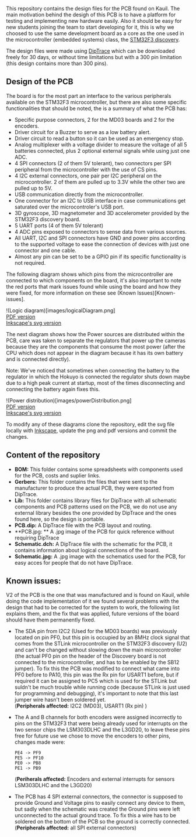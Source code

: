 This repository contains the design files for the PCB found on Kauil. The main motivation behind the desigh of this PCB is to have a platform for testing and implementing new hardware easily. Also it should be easy for new students joining the team to start developing for it, this is why we choosed to use the same development board as a core as the one used in the microcontroller (embedded systems) class, the [STM32F3 discovery](http://www.st.com/web/catalog/tools/FM116/SC959/SS1532/PF254044).

The design files were made using [DipTrace](http://diptrace.com/) which can be downloaded freely for 30 days, or without time limitations but with a 300 pin limitation (this design contains more than 300 pins).

## Design of the PCB

The board is for the most part an interface to the various peripherals available on the STM32F3 microcontroller,
but there are also some specific functionalities that should be noted, the is a summary of what the PCB has:

+ Specific purpose connectors, 2 for the MD03 boards and 2 for the encoders. 
+ Driver circuit for a Buzzer to serve as a low battery alert.
+ Driver circuit to read a button so it can be used as an emergency stop. 
+ Analog multiplexer with a voltage divider to measure the voltage of all 5 batteries connected, plus 2 optional
  external signals while using just one ADC.
+ 4 SPI connectors (2 of them 5V tolerant), two connectors per SPI peripheral from the microcontroller with the
  use of CS pins.
+ 4 I2C external connectors, one pair per I2C peripheral on the microcontroller. 2 of them are pulled up to 3.3V
  while the other two are pulled up to 5V.
+ USB communication directly from the microcontroller.
+ One connector for an I2C to USB interface in case communications get saturated over the microcontroler's USB 
  port.
+ 3D gyroscope, 3D magnetometer and 3D accelerometer provided by the STM32F3 discovery board.
+ 5 UART ports (4 of them 5V tolerant)
+ 4 ADC pins exposed to connectors to sense data from various sources.
+ All UART, I2C and SPI connectors have GND and power pins according to the supported voltage to ease the 
  connection of devices with just one connector and one cable.
+ Almost any pin can be set to be a GPIO pin if its specific functionality is not required.

The following diagram shows which pins from the microcontroller are connected to which components on the board,
it's also important to note the red ports that mark issues found while using the board and how they were fixed,
for more information on these see (Known Issues)[Known-issues].

!(Logic diagram)[images/logicalDiagram.png]  
[PDF version](images/logicalDiagram.pdf)  
[Inkscape's svg version](images/logicalDiagram.svg)

The next diagram shows how the Power sources are distributed within the PCB, care was taken to separate the
regulators that power up the cameras because they are the components that consume the most power (after the CPU
which does not appear in the diagram because it has its own battery and is connected directly).

Note: We've noticed that sometimes when connecting the battery to the regulator in which the Hokuyo is connected 
the regulator shuts down maybe due to a high peak current at startup, most of the times disconnecting and
connecting the battery again fixes this.

!(Power distribution)[images/powerDistribution.png]  
[PDF version](images/powerDistribution.pdf)  
[Inkscape's svg version](images/powerDistribution.svg)

To modify any of these diagrams clone the repository, edit the svg file locally with
[Inkscape](https://inkscape.org/), update the png and pdf versions and commit the changes.

## Content of the repository

+ **BOM:** This folder contains some spreadsheets with components used for the PCB, costs and suplier links.
+ **Gerbers:** This folder contains the files that were sent to the manufacturer to produce the actual PCB, they were exported from DipTrace.
+ **Lib:** This folder contains library files for DipTrace with all schematic components and PCB patterns used on the PCB, we do not use any external library besides the one provided by DipTrace and the ones found here, so the design is portable.
+ **PCB.dip:** A DipTrace file with the PCB layout and routing.
+ **PCB.jpg: ** A .jpg image of the PCB for quick reference without requiring DipTrace
+ **Schematic.dch:** A DipTrace file with the schematic for the PCB, it contains information about logical connections of the board.
+ **Schematic.jpg:** A .jpg image with the schematics used for the PCB, for easy acces for people that do not have DipTrace.

## Known issues:

V2 of the PCB is the one that was manufactured and is found on Kauil, while doing the code implementation of it we found several problems with the design that had to be corrected for the system to work, the following list explains them, and the fix that was applied, future versions of the board should have them permanently fixed.

* The SDA pin from I2C2 (Used for the MD03 boards) was previously located
  on pin PF0, but this pin is occupied by an 8MHz clock signal that comes
  from the STLink microcontroller on the STM32F3 discovery (U2) and can't
  be changed without slowing down the main microcontroller (the actual
  PF0 pin on the header of the Discovery board is not connected to the 
  microcontroller, and has to be enabled by the SB12 jumper). To fix this 
  the PCB was modified to connect what came into PF0 before to PA10, this 
  pin was the Rx pin for USART1 before, but if required it can be assigned 
  to PC5 which is used for the STLink but suldn't be much trouble while 
  running code (because STLink is just used for programming and debugging), 
  it's important to note that this last jumper wire hasn't been soldered yet.  
  (**Peripherals affected:** I2C2 (MD03), USART1 (Rx pin) )

* The A and B channels for both encoders were assigned incorrectly to pins
  on the STM32F3 that were being already used for interrupts on the two
  sensor chips the LSM303DLHC and the L3GD20, to leave these pins free 
  for future use we chose to move the encoders to other pins, changes made
  were:

      PE4 -> PF9
      PE5 -> PF10
      PE0 -> PB8
      PE1 -> PB9

  (**Periherals affected:** Encoders and external interrupts for sensors 
   LSM303DLHC and the L3GD20)

* The PCB has 4 SPI external connectors, the connector is supposed to 
  provide Ground and Voltage pins to easily connect any device to them,
  but sadly when the schematic was created the Ground pins were left
  unconnected to the actual ground trace. To fix this a wire has to be
  soldered on the bottom of the PCB so the ground is correctly connected.  
  (**Peripherals affected:** all SPI external connectors)

